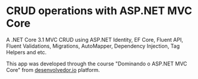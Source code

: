 # CRUD operations with ASP.NET MVC Core 

A .NET Core 3.1 MVC CRUD using ASP.NET Identity, EF Core, Fluent API, Fluent Validations, Migrations, AutoMapper, Dependency Injection, Tag Helpers and etc.

This app was developed through the course "Dominando o ASP.NET MVC Core" from [desenvolvedor.io](https://desenvolvedor.io/curso-online-dominando-o-asp-net-mvc-core) platform.
